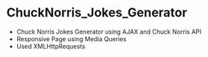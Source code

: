# ChuckNorris_Jokes_Generator
- Chuck Norris Jokes Generator using AJAX and Chuck Norris API
- Responsive Page using Media Queries
- Used XMLHttpRequests
